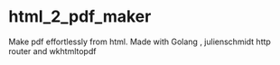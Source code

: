 # html_2_pdf_maker
Make pdf effortlessly from html. Made with Golang , julienschmidt http router and wkhtmltopdf
